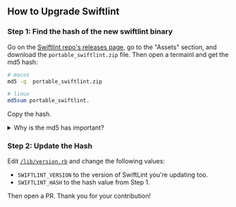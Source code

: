 ## How to Upgrade Swiftlint

### Step 1: Find the hash of the new swiftlint binary

Go on the [Swiftlint repo's releases page](https://github.com/realm/SwiftLint/releases), go to the "Assets" section, and download the `portable_swiftlint.zip` file. Then open a termainl and get the md5 hash:


```sh
# macos 
md5 -q  portable_swiftlint.zip

# linux
md5sum portable_swiftlint.
```

Copy the hash.

<details><summary>Why is the md5 has important?</summary>

Swiftlint is often used in CI environments, which have access to sensitive data. An attacker attempt a [MitM attack](https://en.wikipedia.org/wiki/Man-in-the-middle_attack) to replace the version of Swiftlint installed by this Danger plugin. By checking the hash of the Swiftlint version, we seek to mitigate this attack vector. [See #170 for more](https://github.com/ashfurrow/danger-ruby-swiftlint/pull/170).

</details>

### Step 2: Update the Hash

Edit [`/lib/version.rb`](https://github.com/ashfurrow/danger-ruby-swiftlint/blob/master/lib/version.rb) and change the following values:

- `SWIFTLINT_VERSION` to the version of SwiftLint you're updating too.
- `SWIFTLINT_HASH` to the hash value from Step 1.

Then open a PR. Thank you for your contribution!

